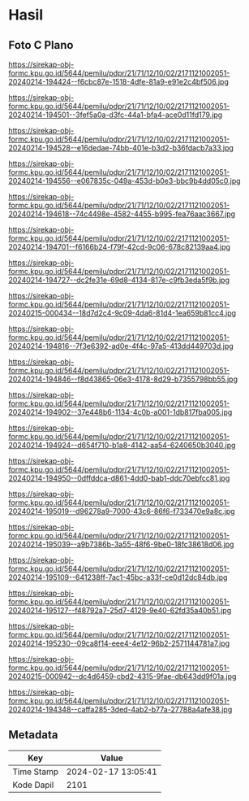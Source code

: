 # Hasil

## Foto C Plano

https://sirekap-obj-formc.kpu.go.id/5644/pemilu/pdpr/21/71/12/10/02/2171121002051-20240214-194424--f6cbc87e-1518-4dfe-81a9-e91e2c4bf506.jpg

https://sirekap-obj-formc.kpu.go.id/5644/pemilu/pdpr/21/71/12/10/02/2171121002051-20240214-194501--3fef5a0a-d3fc-44a1-bfa4-ace0d11fd179.jpg

https://sirekap-obj-formc.kpu.go.id/5644/pemilu/pdpr/21/71/12/10/02/2171121002051-20240214-194528--e16dedae-74bb-401e-b3d2-b36fdacb7a33.jpg

https://sirekap-obj-formc.kpu.go.id/5644/pemilu/pdpr/21/71/12/10/02/2171121002051-20240214-194556--e067835c-049a-453d-b0e3-bbc9b4dd05c0.jpg

https://sirekap-obj-formc.kpu.go.id/5644/pemilu/pdpr/21/71/12/10/02/2171121002051-20240214-194618--74c4498e-4582-4455-b995-fea76aac3667.jpg

https://sirekap-obj-formc.kpu.go.id/5644/pemilu/pdpr/21/71/12/10/02/2171121002051-20240214-194701--f6166b24-f79f-42cd-9c06-678c82139aa4.jpg

https://sirekap-obj-formc.kpu.go.id/5644/pemilu/pdpr/21/71/12/10/02/2171121002051-20240214-194727--dc2fe31e-69d8-4134-817e-c9fb3eda5f9b.jpg

https://sirekap-obj-formc.kpu.go.id/5644/pemilu/pdpr/21/71/12/10/02/2171121002051-20240215-000434--18d7d2c4-9c09-4da6-81d4-1ea659b81cc4.jpg

https://sirekap-obj-formc.kpu.go.id/5644/pemilu/pdpr/21/71/12/10/02/2171121002051-20240214-194816--7f3e6392-ad0e-4f4c-97a5-413dd449703d.jpg

https://sirekap-obj-formc.kpu.go.id/5644/pemilu/pdpr/21/71/12/10/02/2171121002051-20240214-194846--f8d43865-06e3-4178-8d29-b7355798bb55.jpg

https://sirekap-obj-formc.kpu.go.id/5644/pemilu/pdpr/21/71/12/10/02/2171121002051-20240214-194902--37e448b6-1134-4c0b-a001-1db817fba005.jpg

https://sirekap-obj-formc.kpu.go.id/5644/pemilu/pdpr/21/71/12/10/02/2171121002051-20240214-194924--d654f710-b1a8-4142-aa54-6240650b3040.jpg

https://sirekap-obj-formc.kpu.go.id/5644/pemilu/pdpr/21/71/12/10/02/2171121002051-20240214-194950--0dffddca-d861-4dd0-bab1-ddc70ebfcc81.jpg

https://sirekap-obj-formc.kpu.go.id/5644/pemilu/pdpr/21/71/12/10/02/2171121002051-20240214-195019--d96278a9-7000-43c6-86f6-f733470e9a8c.jpg

https://sirekap-obj-formc.kpu.go.id/5644/pemilu/pdpr/21/71/12/10/02/2171121002051-20240214-195039--a9b7386b-3a55-48f6-9be0-18fc38618d06.jpg

https://sirekap-obj-formc.kpu.go.id/5644/pemilu/pdpr/21/71/12/10/02/2171121002051-20240214-195109--641238ff-7ac1-45bc-a33f-ce0d12dc84db.jpg

https://sirekap-obj-formc.kpu.go.id/5644/pemilu/pdpr/21/71/12/10/02/2171121002051-20240214-195127--f48792a7-25d7-4129-9e40-62fd35a40b51.jpg

https://sirekap-obj-formc.kpu.go.id/5644/pemilu/pdpr/21/71/12/10/02/2171121002051-20240214-195230--09ca8f14-eee4-4e12-96b2-2571144781a7.jpg

https://sirekap-obj-formc.kpu.go.id/5644/pemilu/pdpr/21/71/12/10/02/2171121002051-20240215-000942--dc4d6459-cbd2-4315-9fae-db643dd9f01a.jpg

https://sirekap-obj-formc.kpu.go.id/5644/pemilu/pdpr/21/71/12/10/02/2171121002051-20240214-194348--caffa285-3ded-4ab2-b77a-27788a4afe38.jpg


## Metadata

| Key        | Value               |
| ---------- | ------------------- |
| Time Stamp | 2024-02-17 13:05:41 |
| Kode Dapil | 2101                |




